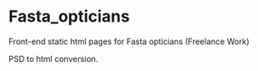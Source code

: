 # Fasta_opticians

Front-end static html pages for Fasta opticians (Freelance Work)

PSD to html conversion. 
